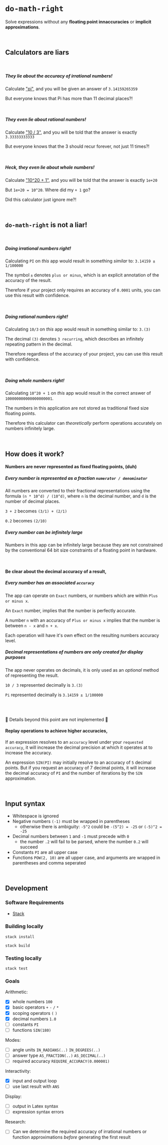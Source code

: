 # `do-math-right`

Solve expressions without any <strong>floating point innaccuracies</strong> or <strong> implicit approximations</strong>.

<br>

## Calculators are liars

<br>

##### They lie about the accuracy of irrational numbers!

Calculate ["pi"](https://www.google.com/search?q=pi), and you will be given an answer of `3.14159265359`

But everyone knows that Pi has more than 11 decimal places?!

<br>

##### They even lie about rational numbers!

Calculate ["10 / 3"](https://www.google.com/search?q=10/3), and you will be told that the answer is exactly `3.33333333333`

But everyone knows that the 3 should recur forever, not just 11 times?!

<br>

##### Heck, they even lie about whole numbers!

Calculate ["10^20 + 1"](https://www.google.com/search?q=10^20%2b1), and you will be told that the answer is exactly `1e+20`

But `1e+20 = 10^20`. Where did my `+ 1` go?

Did this calculator just ignore me?!

<br>

## `do-math-right` is not a liar!

<br>

##### Doing irrational numbers right!

Calculating `PI` on _this_ app would result in something _similar_ to: `3.14159 ± 1/100000`

The symbol `±` denotes `plus or minus`, which is an explicit annotation of the accuracy of the result.

Therefore if your project only requires an accuracy of `0.0001` units, you can use this result with confidence.

<br>

##### Doing rational numbers right!

Calculating `10/3` on _this_ app would result in something similar to: `3.(3)`

The decimal `(3)` denotes `3 recurring`, which describes an infinitely repeating pattern in the decimal.

Therefore regardless of the accuracy of your project, you can use this result with confidence.

<br>

##### Doing whole numbers right!

Calculating `10^20 + 1` on _this_ app would result in the correct answer of `100000000000000000001`.

The numbers in this application are not stored as traditional fixed size floating points.

Therefore this calculator can _theoretically_ perform operations accurately on numbers infinitely large.

<br>

## How does it work?

#### Numbers are never represented as fixed floating points, (duh)

##### Every number is represented as a fraction `numerator / denominator`

All numbers are converted to their fractional representations using the formula `(n * 10^d) / (10^d)`, where `n` is the decimal number, and `d` is the number of decimal places.

`3 + 2` becomes `(3/1) + (2/1)`

`0.2` becomes `(2/10)`

##### Every number can be infinitely large

Numbers in this app can be infinitely large because they are not constrained by the conventional 64 bit size constraints of a floating point in hardware.

<br>

#### Be clear about the decimal accuracy of a result,

##### Every number has an associated `accuracy`

The app can operate on `Exact` numbers, or numbers which are within `Plus or minus x`.

An `Exact` number, implies that the number is perfectly accurate.

A number `n` with an accuracy of `Plus or minus x` implies that the number is between `n - x` and `n + x`.

Each operation will have it's own effect on the resulting numbers accuracy level.

##### Decimal representations of numbers are only created for display purposes

The app never operates on decimals, it is only used as an _optional_ method of representing the result.

`10 / 3` represented decimally is `3.(3)`

`Pi` represented decimally is `3.14159 ± 1/100000`

<br>

<br>

🚧 Details beyond this point are not implemented 🚧

#### Replay operations to achieve higher accuracies,

If an expression resolves to an `accuracy` level under your `requested accuracy`, it will increase the decimal precision at which it operates at to increase the accuracy.

An expression `SIN(PI)` may initially resolve to an accuracy of `5` decimal points. But if you request an accuracy of 7 decimal points, it will increase the decimal accuracy of `PI` and the number of iterations by the `SIN` approximation.

<br>

## Input syntax

- Whitespace is ignored
- Negative numbers `(-1)` must be wrapped in parentheses
    - otherwise there is ambiguity: `-5^2` could be `-(5^2) = -25` or `(-5)^2 = -25`
- Decimal numbers between `1` and `-1` must precede with `0`
    - the number `.2` will fail to be parsed, where the number `0.2` will succeed
- Constants `PI` are all upper case
- Functions `POW(2, 10)` are all upper case, and arguments are wrapped in parentheses and comma seperated

<br>

## Development

### Software Requirements

- [Stack](https://docs.haskellstack.org/en/stable/README/)

### Building locally

`stack install`

`stack build`

### Testing locally

`stack test`

### Goals

Arithmetic:

- [x] whole numbers `100`
- [x] basic operators `+` `-` `/` `*`
- [x] scoping operators `(` `)`
- [x] decimal numbers `1.0`
- [ ] constants `PI`
- [ ] functions `SIN(180)`

Modes:

- [ ] angle units `IN_RADIANS(..)` `IN_DEGREES(..)`
- [ ] answer type `AS_FRACTION(..)` `AS_DECIMAL(..)`
- [ ] required accuracy `REQUIRE_ACCURACY(0.000001)`

Interactivity:

- [x] input and output loop
- [ ] use last result with `ANS`

Display:

- [ ] output in Latex syntax
- [ ] expression syntax errors

Research:

- [ ] Can we determine the required accuracy of irrational numbers or function approximations _before_ generating the first result

<br>
